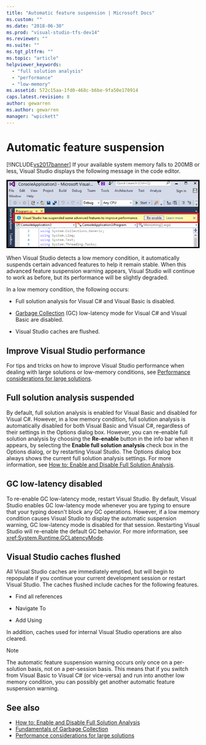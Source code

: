 ```yaml
---
title: "Automatic feature suspension | Microsoft Docs"
ms.custom: ""
ms.date: "2018-06-30"
ms.prod: "visual-studio-tfs-dev14"
ms.reviewer: ""
ms.suite: ""
ms.tgt_pltfrm: ""
ms.topic: "article"
helpviewer_keywords:
  - "full solution analysis"
  - "performance"
  - "low-memory"
ms.assetid: 572c15aa-1fd0-468c-b6be-9fa50e170914
caps.latest.revision: 8
author: gewarren
ms.author: gewarren
manager: "wpickett"
---
```

# Automatic feature suspension
[!INCLUDE[vs2017banner](../includes/vs2017banner.md)]
If your available system memory falls to 200MB or less, Visual Studio displays the following message in the code editor.

 ![Alert text suspending full solution analysis](../code-quality/media/fsa-alert.png "FSA_Alert")

 When Visual Studio detects a low memory condition, it automatically suspends certain advanced features to help it remain stable. When this advanced feature suspension warning appears, Visual Studio will continue to work as before, but its performance will be slightly degraded.

 In a low memory condition, the following occurs:

-   Full solution analysis for Visual C# and Visual Basic is disabled.

-   [Garbage Collection](http://msdn.microsoft.com/library/22b6cb97-0c80-4eeb-a2cf-5ed7655e37f9) (GC) low-latency mode for Visual C# and Visual Basic are disabled.

-   Visual Studio caches are flushed.

## Improve Visual Studio performance
 For tips and tricks on how to improve Visual Studio performance when dealing with large solutions or low-memory conditions, see [Performance considerations for large solutions](https://github.com/dotnet/roslyn/wiki/Performance-considerations-for-large-solutions).

## Full solution analysis suspended
 By default, full solution analysis is enabled for Visual Basic and disabled for Visual C#. However, in a low memory condition, full solution analysis is automatically disabled for both Visual Basic and Visual C#, regardless of their settings in the Options dialog box. However, you can re-enable full solution analysis by choosing the **Re-enable** button in the info bar when it appears, by selecting the **Enable full solution analysis** check box in the Options dialog, or by restarting Visual Studio. The Options dialog box always shows the current full solution analysis settings. For more information, see [How to: Enable and Disable Full Solution Analysis](../code-quality/how-to-enable-and-disable-full-solution-analysis-for-managed-code.md).

## GC low-latency disabled
 To re-enable GC low-latency mode, restart Visual Studio.  By default, Visual Studio enables GC  low-latency mode whenever you are typing to ensure that your typing doesn't block any GC operations. However, if a low memory condition causes Visual Studio to display the automatic suspension warning, GC low-latency mode is disabled for that session. Restarting Visual Studio will re-enable the default GC behavior. For more information, see <xref:System.Runtime.GCLatencyMode>.

## Visual Studio caches flushed

All Visual Studio caches are immediately emptied, but will begin to repopulate if you continue your current development session or restart Visual Studio. The caches flushed include caches for the following features.

-   Find all references

-   Navigate To

-   Add Using

In addition, caches used for internal Visual Studio operations are also cleared.

> [!NOTE]
> The automatic feature suspension warning occurs only once on a per-solution basis, not on a per-session basis. This means that if you switch from Visual Basic to Visual C# (or vice-versa) and run into another low memory condition, you can possibly get another automatic feature suspension warning.

## See also

- [How to: Enable and Disable Full Solution Analysis](../code-quality/how-to-enable-and-disable-full-solution-analysis-for-managed-code.md)
- [Fundamentals of Garbage Collection](http://msdn.microsoft.com/library/67c5a20d-1be1-4ea7-8a9a-92b0b08658d2)
- [Performance considerations for large solutions](https://github.com/dotnet/roslyn/wiki/Performance-considerations-for-large-solutions)